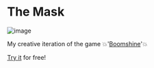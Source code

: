 # The Mask
![image](https://github.com/Slideshow776/The-Mask/assets/4059636/a1d84d05-6e59-400f-ad5c-67e3ecec1c70)

My creative iteration of the game 💥'[Boomshine](https://www.freewebarcade.com/game/boomshine/)'💥

[Try it](https://sandramoen.itch.io/my-boomshine) for free!
